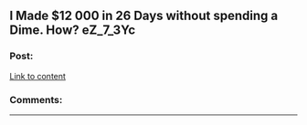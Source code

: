## I Made $12 000 in 26 Days without spending a Dime. How? eZ_7_3Yc

### Post:

[Link to content](http://zhannanekrasova.com/sjklgjweg23g.php#sF_4_9ZyNf8_g2)

### Comments:

---


